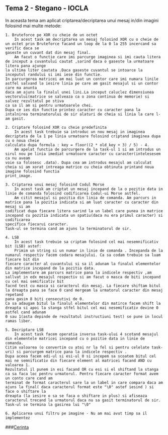 ## Tema 2 - Stegano - IOCLA

In aceasta tema am aplicat criptarea/decriptarea unui mesaj in/din imagini folosind mai multe metode:
    
    
    1. Bruteforce pe XOR cu cheie de un octet
        In acest task am decriptarea un mesaj folosind XOR cu o cheie de un octet prin Bruteforce facand un loop de la 0 la 255 incercand sa verific daca se 
    gaseste un cuvant dat din mesaj final.
        Am facut o functie care imi parcurge imaginea si imi cauta litera de inceput a cuvantului cautat ,sarind daca o gaseste la urmatoare litera pana ajunge 
    la ultima liter cautata .Daca gaseste cuvantul se intoarce la inceputul randului si imi iese din functie.
    In parcurgerea matricei am mai luat un contor care imi numara linile astfel salvand la iesire linia pe care am gasit mesajul si un contor care ma anunta
    daca am ajuns la finalul unei lini.La inceput caluclez dimensiunea vectorului(matrice se salveaza ca o zona continua de memorie) si salvez rezultatul pe stiva
    ca sa il am si pentru urmatoarele chei.
    Dupa ce ies din functie printez caracter cu caracter pana la intalnirea terminatorului de sir alaturi de cheia si linia la care l-am gasit.

    2. Criptare folosind XOR cu cheie predefinita
        In acest task trebuie sa introduc un nou mesaj in imaginea decriptata de la 1 pe linia urmatoare folosind criptand imaginea dupa cu o noua cheie 
    calculata dupa formula : key = floor((2 * old_key + 3) / 5) - 4. 
        Am apelat functia de parcurgere de la task-ul 1 si am introdus un sirul nou pe linia imediat urmatoare caracter cu caracter(intelesesem ca nu aveam 
    voie sa folosesc .data). Dupa cea am introdus mesajul am calculat cheia si am xorat intreaga matrice cu cheia obtinuta printand noua imagine folosind functia
    print_image.

    3. Criptarea unui mesaj folosind Codul Morse
        In acest task am criptat un mesaj incepand de la o pozitie data in linie de comanda folosind codificarea Codul-ui Morse astfel.
        Am citit mesajul si pozitia din linia de comanda. Am parcurs in matrice pana la pozitia indicata si am luat caracter cu caracter din mesaj si am 
    codificat dupa fiecare litera sarind la un label care punea in matrice incepand cu pozitia indicata un spatiu(daca nu era primul caracter) si codificarea 
    specifica fiecarui caracter. 
    Task-ul se termina cand am ajuns la terminatorul de sir. 

    4. LSB
        In acest task trebuie sa criptam folosind cel mai nesemnificativ bit (LSB) astef:
        Primim un string si un numar in linie de comanda . Incepanda de la numarul respectiv facem codara mesajului. Ca sa codam trebuie sa luam fiecare bit din
    fiecare caracter al cuvantului si sa il adunam la finalul elementelor din matrice incepand de la pozitia data.
    La implementare am parcurs matrice pana la indicele respectiv ,am sallvat in edx mesajul respectiv si am facut o masca de biti incepand cu cel mai semificativ bit 
    facnd test cu masca si caracterul din mesaj. La fiecare shiftam bitul la dreapta pana se face 0 cand mergeam la urmatorul caracter din mesaj repetand 
    pana gasim 8 biti consecutivi de 0.
    Ca sa adaugam bitul la finalul elementelor din matirce facem shift la dreapta si apoi la stanga stfel bitul cel mai nesemificativ devine 0 astfel cand adunam 
    0 sau 1(asta depinde de rezultatul instructiuni test) se pune in locul ramas liber.

    5. Decriptare LSB 
        In acest task facem operatia inversa task-ului 4 scotand mesajul din elementele matricei incepand cu o pozitie data in linie de comanda.
    Citim valoarea (o convertim cu atoi nr la fel si pentru celelate task-uri) si parcurgem matrice pana la indicele respectiv .
    Dupa aceea facem edi-ul si esi-ul 0 si incepem sa scoatem bitul cel mai ne semnificativ din fiecare element al matricei facand AND cu valoarea 1.
    Rezultatul il punem in esi facand OR cu esi si el shiftand la stanga ca sa faca loc pentru urmatorul. Pentru fiecare caracter format avem un conto care cand am
    terminat de format caracterul sare la un label in care compara daca am ajuns la final( daca caracterul format este "\0" astef iesind ) si face o shiftare la 
    dreapta (la iesire o sa se faca o shiftare in plus) si afiseaza caracterul trecand la urmatorul daca nu sa gasit terminatorul de sir.
    Task-ul se termina la gasirea lui "\0"

    6. Aplicarea unui filtru pe imagine - Nu am mai avut timp sa il implementez 
    
###[Cerinta](https://ocw.cs.pub.ro/courses/iocla/teme/tema-2)    
    
